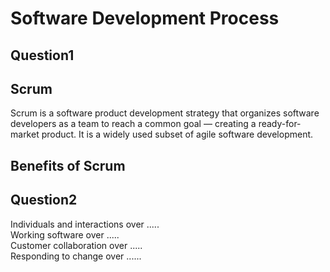 # Software Development Process
## Question1 
## Scrum  
Scrum is a software product development strategy that organizes software developers as a team to reach a common goal — creating a ready-for-market product. It is a widely used subset of agile software development.  

## Benefits of Scrum

## Question2
Individuals and interactions over .....   
Working software over .....   
Customer collaboration over .....   
Responding to change over ......  
